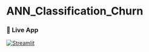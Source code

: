 # ANN_Classification_Churn

### 🔗 Live App  
[![Streamlit](https://img.shields.io/badge/Streamlit-App-blue?logo=streamlit)](https://sahanakhanai-annclassificationchurn.streamlit.app/)
